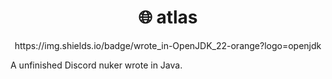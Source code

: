 <h1 align="center">🌐 atlas</h1>
<p align="center">https://img.shields.io/badge/wrote_in-OpenJDK_22-orange?logo=openjdk</p>
A unfinished Discord nuker wrote in Java.
